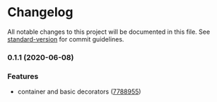# Changelog

All notable changes to this project will be documented in this file. See [standard-version](https://github.com/conventional-changelog/standard-version) for commit guidelines.

### 0.1.1 (2020-06-08)


### Features

* container and basic decorators ([7788955](https://github.com/maxkomarychev/mioc/commit/77889557f3b5e5ccbd7450243bbd029192429a1e))
